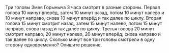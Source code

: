 Три головы Змея Горыныча 3 часа смотрят в разные стороны. Первая голова 10 минут вперёд, затем 10 минут назад, потом 10 минут налево и 10 минут направо, снова 10 минут вперёд и так далее по циклу. Вторая голова 15 минут смотрит назад, затем 15 минут налево, потом 15 минут направо, снова назад и так далее по циклу. Третья голова 20 минут смотрит направо, 20 минут налево, 20 минут вперёд, снова направо и так далее по циклу. Сколько минут все три головы смотрели в одну сторону одновременно? Опишите решение.